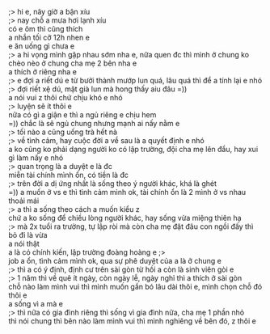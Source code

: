 ;> hi e, nãy giờ a bận xíu<br>
;> nay chỗ a mưa hơi lạnh xíu<br>
có e ôm thì cũng thích<br>
a nhắn tối cỡ 12h nhen e<br>
e ăn uống gì chưa e<br>
;> a hi vọng mình gặp nhau sớm nha e, nữa quen đc thì mình ở chung ko chèo nèo ở chung cha mẹ 2 bên nha e<br>
a thích ở riêng nha e<br>
;> e đợi a riết dú e từ bưởi thành mướp lun quá, lâu quá thì để a tính lại e nhó<br>
;> đợi riết xệ dú, mặt già lun mà hong thấy aiu đâu =))<br>
a nói vui z thôi chứ chịu khó e nhó<br>
;> luyện sẽ ít thôi e<br>
nữa có gì a giận e thì a ngủ riêng e chịu hem<br>
=)) chắc là sẽ ngủ chung nhưng mạnh ai nấy nằm e<br>
;> tối nào a cũng uống trà hết nà<br>
;> về tình cảm, hay cuộc đời a về sau là a quyết định e nhó<br>
a ko cũng ko phải dạng người ko có lập trường, đội cha mẹ lên đầu, hay xui gì làm nấy e nhó<br>
;> quan trọng là a duyệt e là đc<br>
miễn tài chính mình ổn, có tiền là đc<br>
;> trên đời a dị ứng nhất là sống theo ý người khác, khá là ghét<br>
=)) a muốn ở vs e thì tình cảm mình ok, tài chính ổn là 2 mình ở vs nhau thoải mái<br>
;> a thì a sống theo cách a muốn kiểu z<br>
chứ a ko sống để chiều lòng người khác, hay sống vừa miệng thiên hạ<br>
;> mà 2x tuổi ra trường, tự lập ròi mà còn cha mẹ đặt đâu con ngồi đấy thì bỏ đi là vừa<br>
a nói thật<br>
a là có chính kiến, lập trường đoàng hoàng e ;><br>
job a ổn, tình cảm mình ok, qua sự phê duyệt của a là ở chung e<br>
;> thì a có ý định, định cư trên sài gòn từ hồi a còn là sinh viên gòi e<br>
;> 1 năm thì về quê ít ngày, còn ngày lễ, ngày nghỉ thì a thích ở sài gòn<br>
chỗ nào làm mình vui thì mình muốn gắn bó lâu dài thôi e, mình chọn chỗ đó thôi e<br>
a sống vì a mà e<br>
;> thì nữa có gia đình riêng thì sống vì gia đình nữa, cha mẹ 1 phần nhỏ<br>
thì nói chung thì bên nào làm mình vui thì mình nghiêng về bên đó, z thôi e
